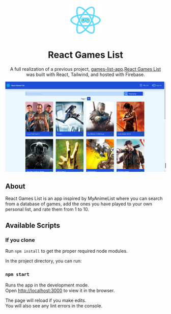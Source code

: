 <div align="center">
  <img alt="Logo" src="src/images/gamepad-logo.png" width="100" />
</div>
<h1 align="center">
  React Games List
</h1>
<p align="center">
  A full realization of a previous project, <a href="https://github.com/rjfuhrman42/game-list-app">games-list-app</a>.<a href="https://react-games-list.web.app/">React Games List</a> was built with React, Tailwind, and hosted with Firebase.
</p>

![image](public/screenshot1.jpg?raw=true "Preview")

## About

React Games List is an app inspired by MyAnimeList where you can search from a database of games, add the ones you have played to your own personal list, and rate them from 1 to 10.

## Available Scripts

### If you clone

Run `npm install` to get the proper required node modules.

In the project directory, you can run:

### `npm start`

Runs the app in the development mode.<br />
Open [http://localhost:3000](http://localhost:3000) to view it in the browser.

The page will reload if you make edits.<br />
You will also see any lint errors in the console.
